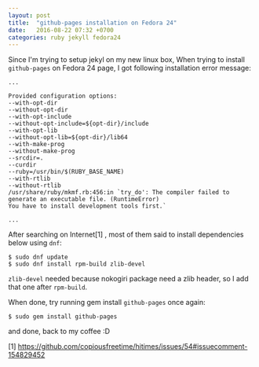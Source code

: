 ```yaml
---
layout: post
title:  "github-pages installation on Fedora 24"
date:   2016-08-22 07:32 +0700
categories: ruby jekyll fedora24 
---
```


Since I'm trying to setup jekyl on my new linux box, 
When trying to install `github-pages` on Fedora 24 page, I got following installation error message:


```
...

Provided configuration options:
--with-opt-dir
--without-opt-dir
--with-opt-include
--without-opt-include=${opt-dir}/include
--with-opt-lib
--without-opt-lib=${opt-dir}/lib64
--with-make-prog
--without-make-prog
--srcdir=.
--curdir
--ruby=/usr/bin/$(RUBY_BASE_NAME)
--with-rtlib
--without-rtlib
/usr/share/ruby/mkmf.rb:456:in `try_do': The compiler failed to generate an executable file. (RuntimeError)
You have to install development tools first.`

...

```

After searching on Internet[1] , most of them said to install dependencies below using `dnf`:


```
$ sudo dnf update
$ sudo dnf install rpm-build zlib-devel
```

`zlib-devel` needed because nokogiri package need a zlib header, so I add that one after `rpm-build`.


When done, try running gem install `github-pages` once again:

```
$ sudo gem install github-pages
```

and done, back to my coffee :D


[1] https://github.com/copiousfreetime/hitimes/issues/54#issuecomment-154829452

